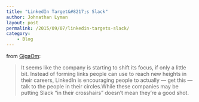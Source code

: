 ```yaml
---
title: "LinkedIn Target&#8217;s Slack"
author: Johnathan Lyman
layout: post
permalink: /2015/09/07/linkedin-targets-slack/
category:
    - Blog
---
```


from [GigaOm](https://gigaom.com/2015/09/01/linkedin-puts-slack-in-its-crosshairs-with-updated-messaging-platform/):

> It seems like the company is starting to shift its focus, if only a little bit. Instead of forming links people can use to reach new heights in their careers, LinkedIn is encouraging people to actually — get this — talk to the people in their circles.While these companies may be putting Slack “in their crosshairs” doesn’t mean they’re a good shot.

